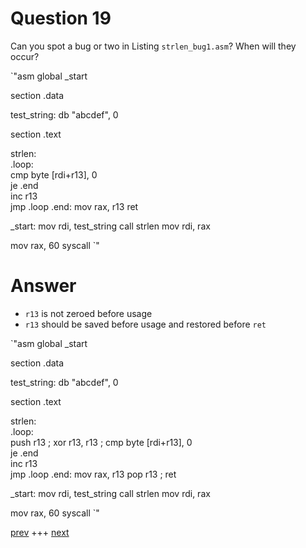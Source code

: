 
# Question 19


Can you spot a bug or two in Listing `strlen_bug1.asm`?
When will they occur?

`"asm
global _start

section .data

test_string: db "abcdef", 0

section .text

strlen:                       
.loop:                        
cmp byte [rdi+r13], 0     
je .end                   
inc r13                   
jmp .loop
.end:
mov rax, r13
ret                       

_start:
mov rdi, test_string
call strlen
mov rdi, rax

mov rax, 60
syscall
`"



# Answer




* `r13` is not zeroed before usage
* `r13` should be saved before usage and restored before `ret`

`"asm
global _start

section .data

test_string: db "abcdef", 0

section .text

strlen:                       
.loop:                        
push r13                ;
xor r13, r13            ;
cmp byte [rdi+r13], 0     
je .end                   
inc r13                   
jmp .loop
.end:
mov rax, r13
pop r13                 ;
ret                       

_start:
mov rdi, test_string
call strlen
mov rdi, rax

mov rax, 60
syscall 
`"



[prev](018.md) +++ [next](020.md)
